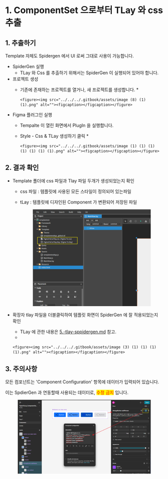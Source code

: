 # 1. ComponentSet 으로부터 TLay 와 css 추출

## 1. 추출하기

Template 자체도 Spidergen 에서 UI 로써 그대로 사용이 가능합니다.



* SpiderGen 실행
  * TLay 와 Css 를 추출하기 위해서는 SpiderGen 이 실행되어 있어야 합니다.
* 프로젝트 생성
  * 기존에  존재하는 프로젝트를 열거나, 새 프로젝트를 생성합니다.
    *

        <figure><img src="../../../.gitbook/assets/image (8) (1) (1).png" alt=""><figcaption></figcaption></figure>
* Figma 플러그인 실행
  * Tempalte 이 열린 화면에서 PlugIn 을 실행합니다.
  * Style - Css & TLay 생성하기 클릭
    *

        <figure><img src="../../../.gitbook/assets/image (1) (1) (1) (1) (1) (1) (1).png" alt=""><figcaption></figcaption></figure>

## 2. 결과 확인

* Template 폴더에 css 파일과 Tlay 파일 두개가 생성되었는지 확인
  * css 파일 : 템플릿에 사용된 모든 스타일이 정의되어 있는파일
  *   tLay : 템플릿에 디자인된 Component 가 변환되어 저장된 파일

      <figure><img src="../../../.gitbook/assets/image (2) (1) (1) (1) (1) (1).png" alt=""><figcaption></figcaption></figure>
* 확장자 tlay 파일을 더블클릭하여 템플릿 화면이 SpiderGen 에 잘 적용되었는지 확인
  * TLay 에 관한 내용은 [5.-tlay-sppidergen.md](../5.-tlay-sppidergen.md "mention") 참고.
  *

      <figure><img src="../../../.gitbook/assets/image (3) (1) (1) (1) (1).png" alt=""><figcaption></figcaption></figure>



## 3. 주의사항

모든 컴포넌트는 'Component Configuration' 항목에 데이터가 입력되어 있습니다.

이는 SpdierGen 과 연동할때 사용되는 데이터로, <mark style="color:red;">수정 금지</mark> 입니다.

<figure><img src="../../../.gitbook/assets/image (194).png" alt=""><figcaption></figcaption></figure>

